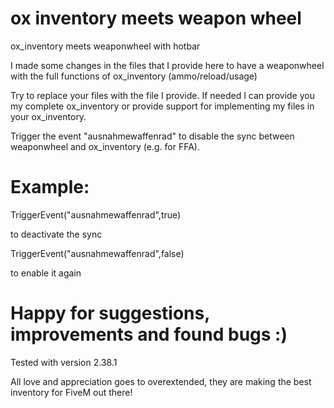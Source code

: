 # ox inventory meets weapon wheel
ox_inventory meets weaponwheel with hotbar

I made some changes in the files that I provide here to have a weaponwheel with the full functions of ox_inventory (ammo/reload/usage)

Try to replace your files with the file I provide. If needed I can provide you my complete ox_inventory or provide support for implementing my files in your ox_inventory.

Trigger the event "ausnahmewaffenrad" to disable the sync between weaponwheel and ox_inventory (e.g. for FFA).

# Example:

TriggerEvent("ausnahmewaffenrad",true)

to deactivate the sync

TriggerEvent("ausnahmewaffenrad",false)

to enable it again

# Happy for suggestions, improvements and found bugs :)

Tested with version 2.38.1

All love and appreciation goes to overextended, they are making the best inventory for FiveM out there!
